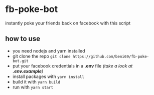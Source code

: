 # fb-poke-bot
instantly poke your friends back on facebook with this script

## how to use
* you need nodejs and yarn installed
* git clone the repo `git clone https://github.com/beni69/fb-poke-bot.git`
* put your facebook credentials in a **.env** file *(take a look at **.env.example**)*
* install packages with `yarn install`
* build it with `yarn build`
* run with `yarn start`
